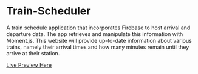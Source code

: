 # Train-Scheduler

A train schedule application that incorporates Firebase to host arrival and departure data. The app retrieves and manipulate this information with Moment.js. This website will provide up-to-date information about various trains, namely their arrival times and how many minutes remain until they arrive at their station.

[Live Preview Here](https://christine-aqui.github.io/Train-Scheduler/)
